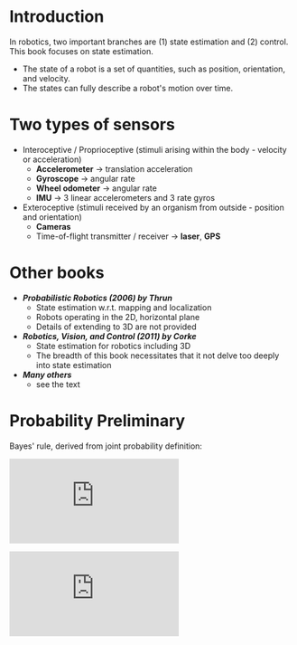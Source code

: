 # Introduction

In robotics, two important branches are (1) state estimation and (2) control. This book focuses on state estimation.
+   The state of a robot is a set of quantities, such as position, orientation, and velocity.
+   The states can fully describe a robot's motion over time. 

# Two types of sensors
+   Interoceptive / Proprioceptive (stimuli arising within the body - velocity or acceleration)
    +   **Accelerometer** -> translation acceleration
    +   **Gyroscope** -> angular rate
    +   **Wheel odometer** -> angular rate
    +   **IMU** -> 3 linear accelerometers and 3 rate gyros
+   Exteroceptive (stimuli received by an organism from outside - position and orientation)
    +   **Cameras**
    +   Time-of-flight transmitter / receiver -> **laser**, **GPS**

# Other books
+   ***Probabilistic Robotics (2006) by Thrun***
    +   State estimation w.r.t. mapping and localization
    +   Robots operating in the 2D, horizontal plane
    +   Details of extending to 3D are not provided
+   ***Robotics, Vision, and Control (2011) by Corke***
    +   State estimation for robotics including 3D
    +   The breadth of this book necessitates that it not delve too deeply into state estimation
+   ***Many others***
    +   see the text

# Probability Preliminary

Bayes' rule, derived from joint probability definition:

![equation](https://latex.codecogs.com/svg.latex?p%28x%2C%20y%29%3Dp%28x%7Cy%29p%28y%29%20%3D%20p%28y%7Cx%29p%28x%29)

![equation](https://latex.codecogs.com/svg.latex?p%28x%7Cy%29%20%3D%20%5Cfrac%7Bp%28y%7Cx%29p%28x%29%7D%7Bp%28y%29%7D%3D%5Cfrac%7Bp%28y%7Cx%29p%28x%29%7D%7B%5Cint%20p%28y%7Cx%29p%28x%29dx%7D)






